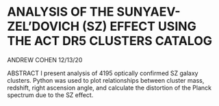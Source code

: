 # ANALYSIS OF THE SUNYAEV-ZEL’DOVICH (SZ) EFFECT USING THE ACT DR5 CLUSTERS CATALOG
ANDREW COHEN
12/13/20

ABSTRACT
I present analysis of 4195 optically confirmed SZ galaxy clusters. Python was used to plot relationships between cluster mass, redshift, right ascension angle, and calculate the distortion of the Planck spectrum due to the SZ effect.


